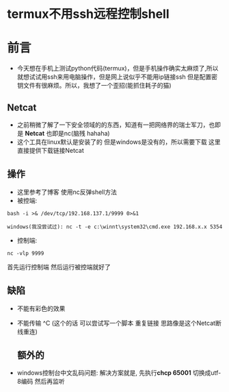 # termux不用ssh远程控制shell



# 前言

- 今天想在手机上测试python代码(termux)，但是手机操作确实太麻烦了,所以就想试试用ssh来用电脑操作，但是网上说似乎不能用ip链接ssh 但是配置密钥文件有很麻烦。所以，我想了一个歪招(能抓住耗子的猫)

## Netcat

- 之前稍微了解了一下安全领域的的东西，知道有一把网络界的瑞士军刀，也即是 **Netcat** 也即是nc(脑残 hahaha)
- 这个工具在linux默认是安装了的 但是windows是没有的，所以需要下载 这里直接提供下载链接Netcat

## 操作

- 这里参考了博客 使用nc反弹shell方法
- 被控端:

```
bash -i >& /dev/tcp/192.168.137.1/9999 0>&1

windows(我没尝试过): nc -t -e c:\winnt\system32\cmd.exe 192.168.x.x 5354
```

- 控制端:

```
nc -vlp 9999
```

首先运行控制端 然后运行被控端就好了

## 缺陷

- 不能有彩色的效果

- 不能传输 ^C (这个的话 可以尝试写一个脚本 重复链接 思路像是这个Netcat断线重连)

  ## 额外的

- windows控制台中文乱码问题: 解决方案就是, 先执行**chcp 65001** 切换成utf-8编码 然后再监听